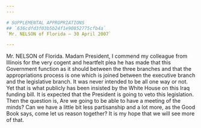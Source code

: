 ```yaml
---
---

# SUPPLEMENTAL APPROPRIATIONS
## `636cdfd3f03b5b24f1e90852775cfb4a`
`Mr. NELSON of Florida — 30 April 2007`

---
```



Mr. NELSON of Florida. Madam President, I commend my colleague from 
Illinois for the very cogent and heartfelt plea he has made that this 
Government function as it should between the three branches and that 
the appropriations process is one which is joined between the executive 
branch and the legislative branch. It was never intended to be all one 
way or not. Yet that is what publicly has been insisted by the White 
House on this Iraq funding bill. It is expected that the President is 
going to veto this legislation. Then the question is, Are we going to 
be able to have a meeting of the minds? Can we have a little bit less 
partisanship and a lot more, as the Good Book says, come let us reason 
together? It is my hope that we will see more of that.
